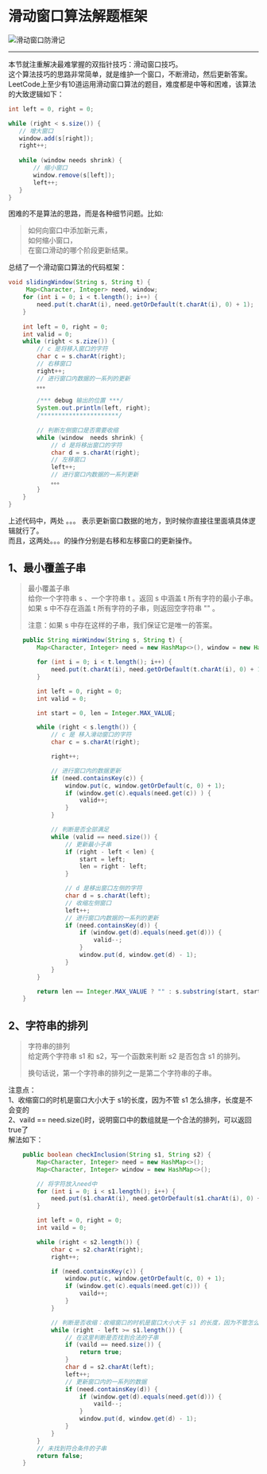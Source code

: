 # 滑动窗口算法解题框架

 ![滑动窗口防滑记](滑动窗口防滑记.png)
 
 ----
 
 本节就注重解决最难掌握的双指针技巧：滑动窗口技巧。  
 这个算法技巧的思路非常简单，就是维护一个窗口，不断滑动，然后更新答案。LeetCode上至少有10道运用滑动窗口算法的题目，难度都是中等和困难，该算法的大致逻辑如下：
 ```java
int left = 0, right = 0;

while (right < s.size()) {
    // 增大窗口
    window.add(s[right]);
    right++;
   
    while (window needs shrink) {
        // 缩小窗口
        window.remove(s[left]);
        left++;
    }
}
```

困难的不是算法的思路，而是各种细节问题。比如:
>如何向窗口中添加新元素，  
>如何缩小窗口，  
>在窗口滑动的哪个阶段更新结果。

总结了一个滑动窗口算法的代码框架：
```java
void slidingWindow(String s, String t) {
     Map<Character, Integer> need, window;
    for (int i = 0; i < t.length(); i++) {
        need.put(t.charAt(i), need.getOrDefault(t.charAt(i), 0) + 1);
    }
    
    int left = 0, right = 0;
    int valid = 0;
    while (right < s.zize()) {
        // c 是将移入窗口的字符
        char c = s.charAt(right);
        // 右移窗口
        right++;
        // 进行窗口内数据的一系列的更新
        。。。
        
        /*** debug 输出的位置 ***/
        System.out.println(left, right);
        /**********************/
        
        // 判断左侧窗口是否需要收缩
        while (window  needs shrink) {
            // d 是将移出窗口的字符
            char d = s.charAt(right);
            // 左移窗口
            left++;
            // 进行窗口内数据的一系列更新
            。。。
        }
    }
}
```
上述代码中，两处 。。。 表示更新窗口数据的地方，到时候你直接往里面填具体逻辑就行了。  
而且，这两处。。。的操作分别是右移和左移窗口的更新操作。

## 1、最小覆盖子串
> 最小覆盖子串   
>给你一个字符串 s 、一个字符串 t 。返回 s 中涵盖 t 所有字符的最小子串。如果 s 中不存在涵盖 t 所有字符的子串，则返回空字符串 "" 。
>
>注意：如果 s 中存在这样的子串，我们保证它是唯一的答案。

```java
    public String minWindow(String s, String t) {
        Map<Character, Integer> need = new HashMap<>(), window = new HashMap<>();

        for (int i = 0; i < t.length(); i++) {
            need.put(t.charAt(i), need.getOrDefault(t.charAt(i), 0) + 1);
        }

        int left = 0, right = 0;
        int valid = 0;

        int start = 0, len = Integer.MAX_VALUE;

        while (right < s.length()) {
            // c 是 移入滑动窗口的字符
            char c = s.charAt(right);

            right++;

            // 进行窗口内的数据更新
            if (need.containsKey(c)) {
                window.put(c, window.getOrDefault(c, 0) + 1);
                if (window.get(c).equals(need.get(c)) ) {
                    valid++;
                }
            }

            // 判断是否全部满足
            while (valid == need.size()) {
                // 更新最小子串
                if (right - left < len) {
                    start = left;
                    len = right - left;
                }

                // d 是移出窗口左侧的字符
                char d = s.charAt(left);
                // 收缩左侧窗口
                left++;
                // 进行窗口内数据的一系列的更新
                if (need.containsKey(d)) {
                    if (window.get(d).equals(need.get(d))) {
                        valid--;
                    }
                    window.put(d, window.get(d) - 1);
                }
            }
        }

        return len == Integer.MAX_VALUE ? "" : s.substring(start, start + len);
    }
```

## 2、字符串的排列
>字符串的排列  
>给定两个字符串 s1 和 s2，写一个函数来判断 s2 是否包含 s1 的排列。
>
> 换句话说，第一个字符串的排列之一是第二个字符串的子串。

注意点：  
1、收缩窗口的时机是窗口大小大于 s1的长度，因为不管 s1 怎么排序，长度是不会变的  
2、vaild == need.size()时，说明窗口中的数组就是一个合法的排列，可以返回true了  
解法如下：
```java
    public boolean checkInclusion(String s1, String s2) {
        Map<Character, Integer> need = new HashMap<>();
        Map<Character, Integer> window = new HashMap<>();

        // 将字符放入need中
        for (int i = 0; i < s1.length(); i++) {
            need.put(s1.charAt(i), need.getOrDefault(s1.charAt(i), 0) + 1);
        }

        int left = 0, right = 0;
        int vaild = 0;

        while (right < s2.length()) {
            char c = s2.charAt(right);
            right++;

            if (need.containsKey(c)) {
                window.put(c, window.getOrDefault(c, 0) + 1);
                if (window.get(c).equals(need.get(c))) {
                    vaild++;
                }
            }

            // 判断是否收缩：收缩窗口的时机是窗口大小大于 s1 的长度，因为不管怎么排列，长度肯定不会变
            while (right - left >= s1.length()) {
                // 在这里判断是否找到合法的子串
                if (vaild == need.size()) {
                    return true;
                }
                char d = s2.charAt(left);
                left++;
                // 更新窗口内的一系列的数据
                if (need.containsKey(d)) {
                    if (window.get(d).equals(need.get(d))) {
                        vaild--;
                    }
                    window.put(d, window.get(d) - 1);
                }
            }
        }
        // 未找到符合条件的子串
        return false;
    }
```
